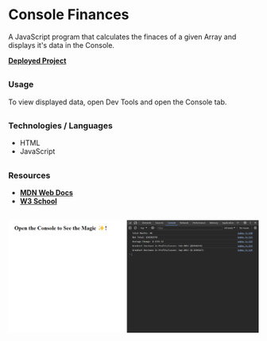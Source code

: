 # Console Finances

A JavaScript program that calculates the finaces of a given Array and displays it's data in the Console.

[**Deployed Project**](https://sebzg.github.io/Console-Finances/)

##
### Usage
To view displayed data, open Dev Tools and open the Console tab.

##
### Technologies / Languages
- HTML
- JavaScript

##
### Resources
- [**MDN Web Docs**](https://developer.mozilla.org/) 
- [**W3 School**](https://www.w3schools.com/)

 ##
![Console-Finances](Console-Finances-demo.png)
